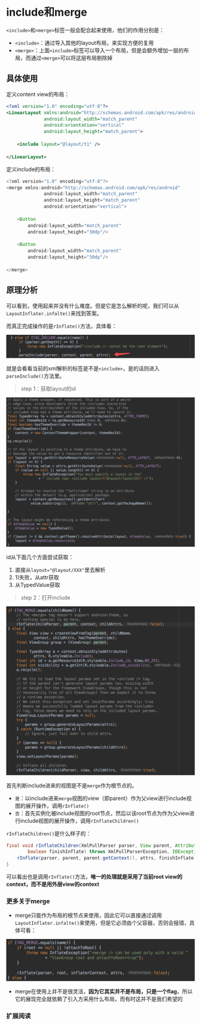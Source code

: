 # include和merge

`<include>`和`<merge>`标签一般会配合起来使用，他们的作用分别是：

* `<include>`：通过导入其他的layout布局，来实现方便的复用
* `<merge>`：上面`<include>`标签可以导入一个布局，但是会额外增加一层的布局，而通过`<merge>`可以将这层布局剔除掉

## 具体使用

定义content view的布局：

```xml
<?xml version="1.0" encoding="utf-8"?>
<LinearLayout xmlns:android="http://schemas.android.com/apk/res/android"
              android:layout_width="match_parent"
              android:orientation="vertical"
              android:layout_height="match_parent">

    <include layout="@layout/t1" />

</LinearLayout>
```

定义include的布局：

```java
<?xml version="1.0" encoding="utf-8"?>
<merge xmlns:android="http://schemas.android.com/apk/res/android"
              android:layout_width="match_parent"
              android:layout_height="match_parent"
              android:orientation="vertical">

    <Button
        android:layout_width="match_parent"
        android:layout_height="30dp"/>

    <Button
        android:layout_width="match_parent"
        android:layout_height="30dp"/>

</merge>
```

## 原理分析

可以看到，使用起来并没有什么难度。但是它是怎么解析的呢，我们可以从`LayoutInflater.infalte()`来找到答案。

而真正完成操作的是`rInflate()`方法，具体看：

![](./imgs/include.png)

就是会看看当前的xml解析的标签是不是`<include>`，是的话则进入`parseInclude()`方法里。

> step 1：获取layout的id

![](./imgs/include_part_1.png)

id从下面几个方面尝试获取：

1. 直接从`layout="@layout/XXX"`里去解析
2. 1)失败，从attr获取
3. 从TypedValue获取

> step 2：打开include

![](./imgs/include_part_2.png)

首先判断include进来的视图是不是`merge`作为根节点的。

* `是`：以include进来`merge`视图的view（即parent）作为父view进行include视图的展开操作，调用`rInflate()`
* `否`：首先实例化被include视图的root节点，然后以该root节点为作为父view进行include视图的展开操作，调用`rInflateChildren()`

`rInflateChildren()`是什么样子的：

```java
final void rInflateChildren(XmlPullParser parser, View parent, AttributeSet attrs,
        boolean finishInflate) throws XmlPullParserException, IOException {
    rInflate(parser, parent, parent.getContext(), attrs, finishInflate);
}
```

可以看出也是调用`rInflate()`方法，**唯一的处理就是采用了当前root view的context，而不是用外层view的context**

### 更多关于merge

* merge只能作为布局的根节点来使用，因此它可以直接通过调用`LayoutInflater.infalte()`来使用，但是它必须由个父容器，否则会报错，具体可看：

 ![](./imgs/merge.png)
 
* merge在使用上并不是很灵活，**因为它其实并不是布局，只是一个flag**，所以它的展现完全就依赖了引入方采用什么布局，而有时这并不是我们希望的

### 扩展阅读


